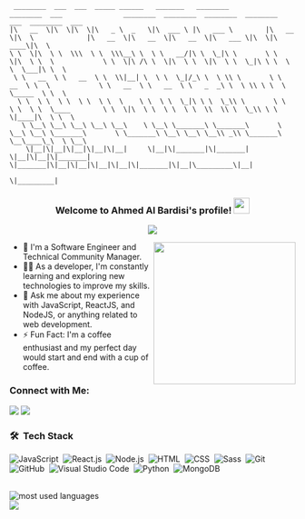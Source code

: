      ________  ___  ___  _____ ______   _______   ________          ________  ___               ________  ________  ________  ________  ___  ________  ___     
    |\   __  \|\  \|\  \|\   _ \  _   \|\  ___ \ |\   ___ \        |\   __  \|\  \             |\   __  \|\   __  \|\   __  \|\   ___ \|\  \|\   ____\|\  \    
    \ \  \|\  \ \  \\\  \ \  \\\__\ \  \ \   __/|\ \  \_|\ \       \ \  \|\  \ \  \            \ \  \|\ /\ \  \|\  \ \  \|\  \ \  \_|\ \ \  \ \  \___|\ \  \   
     \ \   __  \ \   __  \ \  \\|__| \  \ \  \_|/_\ \  \ \\ \       \ \   __  \ \  \            \ \   __  \ \   __  \ \   _  _\ \  \ \\ \ \  \ \_____  \ \  \  
      \ \  \ \  \ \  \ \  \ \  \    \ \  \ \  \_|\ \ \  \_\\ \       \ \  \ \  \ \  \____        \ \  \|\  \ \  \ \  \ \  \\  \\ \  \_\\ \ \  \|____|\  \ \  \ 
       \ \__\ \__\ \__\ \__\ \__\    \ \__\ \_______\ \_______\       \ \__\ \__\ \_______\       \ \_______\ \__\ \__\ \__\\ _\\ \_______\ \__\____\_\  \ \__\
        \|__|\|__|\|__|\|__|\|__|     \|__|\|_______|\|_______|        \|__|\|__|\|_______|        \|_______|\|__|\|__|\|__|\|__|\|_______|\|__|\_________\|__|
                                                                                                                                               \|_________|    


<h3 align="center">
  Welcome to Ahmed Al Bardisi's profile!
  <img src="https://media.giphy.com/media/hvRJCLFzcasrR4ia7z/giphy.gif" width="28">
</h3>

<!-- Typing SVG by DenverCoder1 - https://github.com/DenverCoder1/readme-typing-svg -->
<p align="center">
  <a href="https://github.com/DenverCoder1/readme-typing-svg"><img src="https://readme-typing-svg.herokuapp.com/?lines=Full-stack%20web%20developer;Always%20learning%20new%20things&font=Fira%20Code&center=true&width=440&height=45&color=f75c7e&vCenter=true&size=22"></a>
</p> 

<p align="center">
  <img width="250" align="right" src="https://media.tenor.com/2uyENRmiUt0AAAAC/coding.gif">
</p>

- 🏢 I'm a Software Engineer and Technical Community Manager.
- 👨‍💻 As a developer, I'm constantly learning and exploring new technologies to improve my skills.
- 💬 Ask me about my experience with JavaScript, ReactJS, and NodeJS, or anything related to web development.
- ⚡ Fun Fact: I'm a coffee enthusiast and my perfect day would start and end with a cup of coffee.

### Connect with Me:

<a href="https://twitter.com/ahmedalbardisi" target="_blank"><img src="https://img.shields.io/badge/-Ahmed%20Al%20Bardisi-0077B5?style=for-the-badge&logo=Twitter&logoColor=white"/></a>
<a href="https://www.linkedin.com/in/ahmed-al-bardisi" target="_blank"><img src="https://img.shields.io/badge/-Ahmed%20Al%20Bardisi-0077B5?style=for-the-badge&logo=Linkedin&logoColor=white"/></a>

### 🛠 &nbsp;Tech Stack
![JavaScript](https://img.shields.io/badge/-JavaScript-05122A?style=flat&logo=javascript)&nbsp;
![React.js](https://img.shields.io/badge/-React-05122A?style=flat&logo=react)&nbsp;
![Node.js](https://img.shields.io/badge/-Node.js-05122A?style=flat&logo=node.js&logoColor=339933)&nbsp;
![HTML](https://img.shields.io/badge/-HTML-05122A?style=flat&logo=html5)&nbsp;
![CSS](https://img.shields.io/badge/-CSS-05122A?style=flat&logo=css3&logoColor=1572B6)&nbsp;
![Sass](https://img.shields.io/badge/-Sass-05122A?style=flat&logo=sass)&nbsp;
![Git](https://img.shields.io/badge/-Git-05122A?style=flat&logo=git)&nbsp;
![GitHub](https://img.shields.io/badge/-GitHub-05122A?style=flat&logo=github)&nbsp;
![Visual Studio Code](https://img.shields.io/badge/-Visual%20Studio%20Code-05122A?style=flat&logo=visual-studio-code&logoColor=007ACC)&nbsp;
![Python](https://img.shields.io/badge/-Python%20-05122A?style=flat&logo=python)&nbsp;
![MongoDB](https://img.shields.io/badge/-MongoDB-05122A?style=flat&logo=mongodb)&nbsp;

<br>
<img align="left" src="https://github-readme-stats.vercel.app/api/top-langs/?username=ahmedalbardisi&layout=compact&theme=radical" alt="most used languages" />
<br>
<a href="https://komarev.com/ghpvc/?username=ahmedalbardisi&style=for-the-badge">
    <img src="https://komarev.com/ghpvc/?username=ahmedalbardisi&style=for-the-badge">
</a>
